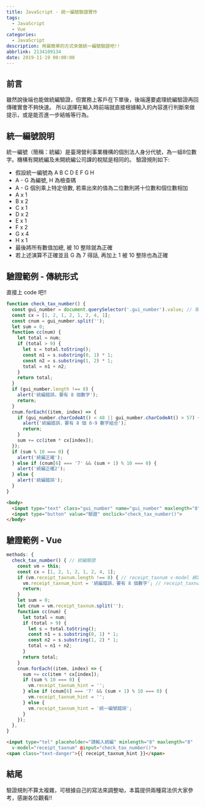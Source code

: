 ```yaml
---
title: JavaScript - 統一編號驗證實作
tags:
  - JavaScript
  - Vue
categories:
  - JavaScript
description: 用最簡單的方式來做統一編號驗證吧!!
abbrlink: 2134109134
date: 2019-11-19 00:00:00
---
```

## 前言
雖然說後端也能做統編驗證，但實務上客戶在下單後，後端還要處理統編驗證再回傳確實會不夠快速。
所以選擇在輸入時前端就直接根據輸入的內容進行判斷來做提示，或是能否進一步結帳等行為。

## 統一編號說明
統一編號（簡稱：統編）是臺灣營利事業機構的個別法人身分代號，為一組8位數字。機構有開統編及未開統編公司課的稅賦是相同的。
驗證規則如下: 
* 假設統一編號為 A B C D E F G H
* A - G 為編號, H 為檢查碼
* A - G 個別乘上特定倍數, 若乘出來的值為二位數則將十位數和個位數相加
* A x 1
* B x 2
* C x 1
* D x 2
* E x 1
* F x 2
* G x 4
* H x 1
* 最後將所有數值加總, 被 10 整除就為正確
* 若上述演算不正確並且 G 為 7 得話, 再加上 1 被 10 整除也為正確

## 驗證範例 - 傳統形式
直接上 code 吧!!
``` JavaScript
function check_tax_number() {
  const gui_number = document.querySelector('.gui_number').value; // 取欄位內容
  const cx = [1, 2, 1, 2, 1, 2, 4, 1];
  const cnum = gui_number.split('');
  let sum = 0;
  function cc(num) {
    let total = num;
    if (total > 9) {
      let s = total.toString();
      const n1 = s.substring(0, 1) * 1;
      const n2 = s.substring(1, 2) * 1;
      total = n1 + n2;
    }
    return total;
  }
  if (gui_number.length !== 8) {
    alert('統編錯誤，要有 8 個數字');
    return;
  }
  cnum.forEach((item, index) => {
    if (gui_number.charCodeAt() < 48 || gui_number.charCodeAt() > 57) {
      alert('統編錯誤，要有 8 個 0-9 數字組合');
      return;
    }
    sum += cc(item * cx[index]);
  });
  if (sum % 10 === 0) {
    alert('統編正確');
  } else if (cnum[6] === '7' && (sum + 1) % 10 === 0) {
    alert('統編正確2');
  } else {
    alert('統編錯誤');
  }
}
```
``` HTML
<body>
  <input type="text" class="gui_number" name="gui_number" maxlength="8">
  <input type="button" value="驗證" onclick="check_tax_number()">
</body>
```

## 驗證範例 - Vue
``` JavaScript
methods: {
  check_tax_number() { // 統編驗證
    const vm = this;
    const cx = [1, 2, 1, 2, 1, 2, 4, 1];
    if (vm.receipt_taxnum.length !== 8) { // receipt_taxnum v-model 綁定欄位
      vm.receipt_taxnum_hint = '統編錯誤，要有 8 個數字'; // receipt_taxnum_hint 我自定義的提示
      return;
    }
    let sum = 0;
    let cnum = vm.receipt_taxnum.split('');
    function cc(num) {
      let total = num;
      if (total > 9) {
        let s = total.toString();
        const n1 = s.substring(0, 1) * 1;
        const n2 = s.substring(1, 2) * 1;
        total = n1 + n2;
      }
      return total;
    }
    cnum.forEach((item, index) => {
      sum += cc(item * cx[index]);
      if (sum % 10 === 0) {
        vm.receipt_taxnum_hint = '';
      } else if (cnum[6] === '7' && (sum + 1) % 10 === 0) {
        vm.receipt_taxnum_hint = '';
      } else {
        vm.receipt_taxnum_hint = '統一編號錯誤';
      }
    });
  },
}
```
``` HTML
<input type="tel" placeholder="請輸入統編" minlength="8" maxlength="8"
  v-model="receipt_taxnum" @input="check_tax_number()">
<span class="text-danger">{{ receipt_taxnum_hint }}</span>
```

## 結尾
驗證規則不算太複雜，可根據自己的寫法來調整呦，本篇提供兩種寫法供大家參考，感謝各位觀看!!
